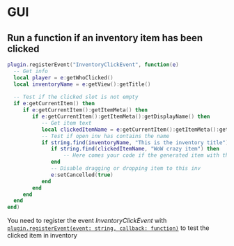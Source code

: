 # GUI

## Run a function if an inventory item has been clicked

```lua
plugin.registerEvent("InventoryClickEvent", function(e)
  -- Get info
  local player = e:getWhoClicked()
  local inventoryName = e:getView():getTitle()
  
  -- Test if the clicked slot is not empty
  if e:getCurrentItem() then
     if e:getCurrentItem():getItemMeta() then
        if e:getCurrentItem():getItemMeta():getDisplayName() then
           -- Get item text
           local clickedItemName = e:getCurrentItem():getItemMeta():getDisplayName()
           -- Test if open inv has contains the name
           if string.find(inventoryName, "This is the inventory title") then
              if string.find(clickedItemName, "WoW crazy item") then
                  -- Here comes your code if the generated item with this name is clicked
              end
              -- Disable dragging or dropping item to this inv
              e:setCancelled(true)
           end
        end
     end
  end
end)
```

You need to register the event *InventoryClickEvent* with [`plugin.registerEvent(event: string, callback: function)`](https://docs.lukkit.net/globals/global-variables/plugin) to test the clicked item in inventory
